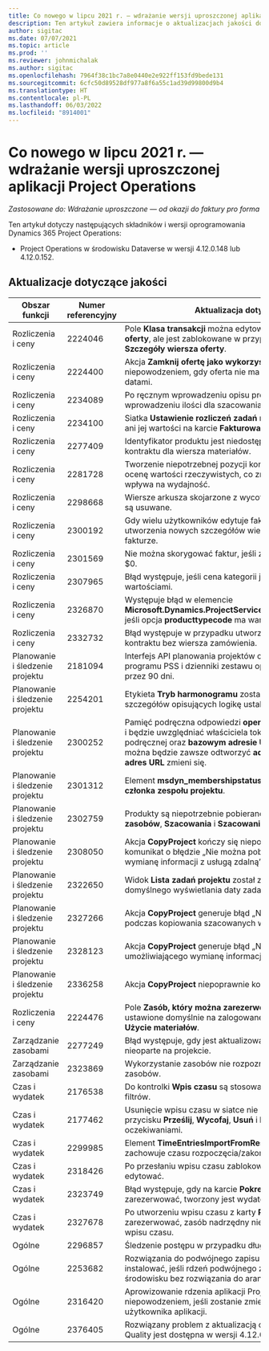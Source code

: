 ```yaml
---
title: Co nowego w lipcu 2021 r. — wdrażanie wersji uproszczonej aplikacji Project Operations
description: Ten artykuł zawiera informacje o aktualizacjach jakości dostępnych w wydaniu Project Operations — wersja uproszczona w lipcu 2021 r.
author: sigitac
ms.date: 07/07/2021
ms.topic: article
ms.prod: ''
ms.reviewer: johnmichalak
ms.author: sigitac
ms.openlocfilehash: 7964f38c1bc7a8e0440e2e922ff153fd9bede131
ms.sourcegitcommit: 6cfc50d89528df977a8f6a55c1ad39d99800d9b4
ms.translationtype: HT
ms.contentlocale: pl-PL
ms.lasthandoff: 06/03/2022
ms.locfileid: "8914001"
---
```

# <a name="whats-new-july-2021---project-operations-lite-deployment"></a>Co nowego w lipcu 2021 r. — wdrażanie wersji uproszczonej aplikacji Project Operations

_Zastosowane do: Wdrażanie uproszczone — od okazji do faktury pro forma_

Ten artykuł dotyczy następujących składników i wersji oprogramowania Dynamics 365 Project Operations:

  - Project Operations w środowisku Dataverse w wersji 4.12.0.148 lub 4.12.0.152.

## <a name="quality-updates"></a>Aktualizacje dotyczące jakości
| **Obszar funkcji**              | **Numer referencyjny** | **Aktualizacja dotycząca jakości**                                                                                                                                                                                             |
|-------------------------------|----------------------|----------------------------------------------------------------------------------------------------------------------------------------------------------------------------------------------------------------|
| Rozliczenia i ceny           | 2224046              | Pole **Klasa transakcji** można edytować na karcie **Szczegóły wiersza oferty**, ale jest zablokowane w przypadku pracy na stronie **Szczegóły wiersza oferty**.                                                                     |
| Rozliczenia i ceny           | 2224400              | Akcja **Zamknij ofertę jako wykorzystaną** kończy się niepowodzeniem, gdy oferta nie ma kamieni milowych związanych z datami.                                                                                                                                    |
| Rozliczenia i ceny           | 2234089              | Po ręcznym wprowadzeniu opisu produktu jest ono czyszczony po wprowadzeniu ilości dla szacowania materiału.                                                                                                                         |
| Rozliczenia i ceny           | 2234100              | Siatka **Ustawienie rozliczeń zadań** nie zawiera kolumny **Materiały** ani jej wartości na karcie **Fakturowanie zadania** projektu.                                                                                                       |
| Rozliczenia i ceny           | 2277409              | Identyfikator produktu jest niedostępny w szczegółach pozycji kontraktu dla wiersza materiałów.                                                                                                                                        |
| Rozliczenia i ceny           | 2281728              | Tworzenie niepotrzebnej pozycji kontraktu powoduje ponowną ocenę wartości rzeczywistych, co znacząco zwiększa ilość danych i wpływa na wydajność.                                                                                |
| Rozliczenia i ceny           | 2298668              | Wiersze arkusza skojarzone z wycofanym i usuniętym wydatkiem nie są usuwane.                                                                                                                                     |
| Rozliczenia i ceny           | 2300192              | Gdy wielu użytkowników edytuje fakturę, istnieje możliwość utworzenia nowych szczegółów wiersza faktury na potwierdzonej fakturze.                                                                                   |
| Rozliczenia i ceny           | 2301569              | Nie można skorygować faktur, jeśli zastosowano zachowanie kwoty \$0.                                                                                                                                        |
| Rozliczenia i ceny           | 2307965              | Błąd występuje, jeśli cena kategorii jest tworzona z brakującymi wartościami.                                                                                                                           |
| Rozliczenia i ceny           | 2326870              | Występuje błąd w elemencie **Microsoft.Dynamics.ProjectService.Plugins.PostInvoiceLineDelete**, jeśli opcja **producttypecode** ma wartość null.                                                                            |
| Rozliczenia i ceny           | 2332732              | Błąd występuje w przypadku utworzenia kamienia milowego pozycji kontraktu bez wiersza zamówienia.                                                                                                                |
| Planowanie i śledzenie projektu | 2181094              | Interfejs API planowania projektów obsługuje teraz dzienniki programu PSS i dzienniki zestawu operacji, które są przechowywane przez 90 dni.                                                                                                                  |
| Planowanie i śledzenie projektu | 2254201              | Etykieta **Tryb harmonogramu** zostanie zaktualizowana przy użyciu szczegółów opisujących logikę ustalania wartości domyślnych.                                                                                                                                      |
| Planowanie i śledzenie projektu | 2300252              | Pamięć podręczna odpowiedzi **openProject** zostanie zaktualizowana i będzie uwzględniać właściciela tokenu w kluczu pamięci podręcznej oraz **bazowym adresie URL** i **adresie URL segmentu**, można będzie zawsze odtworzyć **adres URL żądania**, jeśli **bazowy adres URL** zmieni się. |
| Planowanie i śledzenie projektu | 2301312              | Element **msdyn_membershipstatus** zostały usunięte z widoku **członka zespołu projektu**.                                                                                                                                        |
| Planowanie i śledzenie projektu | 2302759              | Produkty są niepotrzebnie pobierane na kartach **Przypisania zasobów**, **Szacowania** i **Szacowania wydatków**.                                                                                                        |
| Planowanie i śledzenie projektu | 2308050              | Akcja **CopyProject** kończy się niepowodzeniem i jest wyświetlany komunikat o błędzie „Nie można pobrać tokenu umożliwiającego wymianę informacji z usługą zdalną”.                                                                                                                           |
| Planowanie i śledzenie projektu | 2322650              | Widok **Lista zadań projektu** został zaktualizowany w celu domyślnego wyświetlania daty zadania.                                                                                                            |
| Planowanie i śledzenie projektu | 2327266              | Akcja **CopyProject** generuje błąd „Nie znaleziono klucza w słowniku” podczas kopiowania szacowanych wartości.                                                                                                      |
| Planowanie i śledzenie projektu | 2328123              | Akcja **CopyProject** generuje błąd „Nie można pobrać tokenu umożliwiającego wymianę informacji z usługą zdalną”.                                                                                                                          |
| Planowanie i śledzenie projektu | 2336258              | Akcja **CopyProject** niepoprawnie kopiuje nazwy położenia zasobów.                                                                                                                                                 |
| Rozliczenia i ceny           | 2224476              | Pole **Zasób, który można zarezerwować** nie jest poprawnie ustawione domyślnie na zalogowanego użytkownika na stronie **Użycie materiałów**.                                                                                                            |
| Zarządzanie zasobami           | 2277249              | Błąd występuje, gdy jest aktualizowane wymaganie zasobów nieoparte na projekcie.                                                                                                            |
| Zarządzanie zasobami           | 2323869              | Wykorzystanie zasobów nie rozpoznaje poprawnie filtrowanych zasobów.                                                                                                                                             |
| Czas i wydatek              | 2176538              | Do kontrolki **Wpis czasu** są stosowane nieprawidłowe operatory filtrów.                                                                                                                                                   |
| Czas i wydatek              | 2177462              | Usunięcie wpisu czasu w siatce nie powoduje zaktualizowania stanu przycisku **Prześlij**, **Wycofaj**, **Usuń** i **Edytuj wpis** zgodnie z oczekiwaniami.                                                                                        |
| Czas i wydatek              | 2299985              | Element **TimeEntriesImportFromResourceAssignment** nie zachowuje czasu rozpoczęcia/zakończenia z rozkładów przypisania.                                                                                                  |
| Czas i wydatek              | 2318426              | Po przesłaniu wpisu czasu zablokowane pola można nadal edytować.                                                                                                                                   |
| Czas i wydatek              | 2323749              | Błąd występuje, gdy na karcie **Pokrewne** zasobu, który można zarezerwować, tworzony jest wydatek.                                                                                                      |
| Czas i wydatek              | 2327678              | Po utworzeniu wpisu czasu z karty **Pokrewne** zasobu, który można zarezerwować, zasób nadrzędny nie jest przekazywany do kontrolki wpisu czasu.                                                                            |
| Ogólne                       | 2296857              | Śledzenie postępu w przypadku długotrwałych zadań.                                                                                                                                                                        |
| Ogólne                       | 2253682              | Rozwiązania do podwójnego zapisu Project Operations nie należy instalować, jeśli rdzeń podwójnego zapisu jest instalowany w środowisku bez rozwiązania do aranżacji podwójnego zapisu.                                                |
| Ogólne                       | 2316420              | Aprowizowanie rdzenia aplikacji Project Service kończy się niepowodzeniem, jeśli zostanie zmieniona jednostka biznesowa użytkownika aplikacji.                                                                                                                     |
| Ogólne                       | 2376405              | Rozwiązany problem z aktualizacją oparty na wydawcy (aktualizacja Quality jest dostępna w wersji 4.12.0.152)                                                                                                                     |
